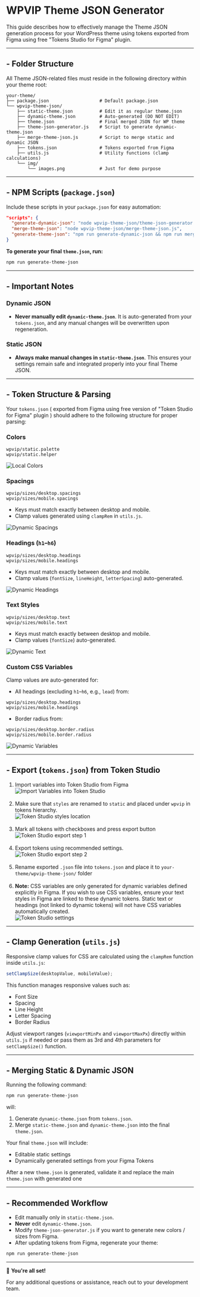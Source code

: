 # WPVIP Theme JSON Generator

This guide describes how to effectively manage the Theme JSON generation process for your WordPress theme using tokens exported from Figma using free "Tokens Studio for Figma" plugin.

---

## - Folder Structure

All Theme JSON-related files must reside in the following directory within your theme root:

```
your-theme/
├── package.json                   # Default package.json
└── wpvip-theme-json/
    ├── static-theme.json          # Edit it as regular theme.json
    ├── dynamic-theme.json         # Auto-generated (DO NOT EDIT)
    ├── theme.json                 # Final merged JSON for WP theme
    ├── theme-json-generator.js    # Script to generate dynamic-theme.json
    ├── merge-theme-json.js        # Script to merge static and dynamic JSON
    ├── tokens.json                # Tokens exported from Figma
    ├── utils.js                   # Utility functions (clamp calculations)
    └── img/
        └── images.png             # Just for demo purpose
```

---

## - NPM Scripts (`package.json`)

Include these scripts in your `package.json` for easy automation:

```json
"scripts": {
  "generate-dynamic-json": "node wpvip-theme-json/theme-json-generator.js",
  "merge-theme-json": "node wpvip-theme-json/merge-theme-json.js",
  "generate-theme-json": "npm run generate-dynamic-json && npm run merge-theme-json"
}
```

**To generate your final `theme.json`, run:**

```bash
npm run generate-theme-json
```

---

## - Important Notes

### Dynamic JSON
- **Never manually edit `dynamic-theme.json`**. It is auto-generated from your `tokens.json`, and any manual changes will be overwritten upon regeneration.

### Static JSON
- **Always make manual changes in `static-theme.json`**. This ensures your settings remain safe and integrated properly into your final Theme JSON.

---

## - Token Structure & Parsing

Your `tokens.json` ( exported from Figma using free version of "Token Studio for Figma" plugin ) should adhere to the following structure for proper parsing:

### Colors
```
wpvip/static.palette
wpvip/static.helper
```
![Local Colors](img/local-colors.png)

### Spacings
```
wpvip/sizes/desktop.spacings
wpvip/sizes/mobile.spacings
```
- Keys must match exactly between desktop and mobile.
- Clamp values generated using `clampRem` in `utils.js`.

![Dynamic Spacings](img/dynamic-spacings.png)

### Headings (`h1`–`h6`)
```
wpvip/sizes/desktop.headings
wpvip/sizes/mobile.headings
```
- Keys must match exactly between desktop and mobile.
- Clamp values (`fontSize`, `lineHeight`, `letterSpacing`) auto-generated.

![Dynamic Headings](img/dynamic-spacings.png)

### Text Styles
```
wpvip/sizes/desktop.text
wpvip/sizes/mobile.text
```
- Keys must match exactly between desktop and mobile.
- Clamp values (`fontSize`) auto-generated.

![Dynamic Text](img/dynamic-text.png)

### Custom CSS Variables

Clamp values are auto-generated for:
- All headings (excluding `h1`–`h6`, e.g., `lead`) from:
```
wpvip/sizes/desktop.headings
wpvip/sizes/mobile.headings
```
- Border radius from:
```
wpvip/sizes/desktop.border.radius
wpvip/sizes/mobile.border.radius
```
![Dynamic Variables](img/dynamic-borders.png)

---

## - Export (`tokens.json`) from Token Studio

1. Import variables into Token Studio from Figma <br>
![Import Variables into Token Studio](img/token-studio-import-variables.png)<br><br>
2. Make sure that `styles` are renamed to `static` and placed under `wpvip` in tokens hierarchy. <br>
![Token Studio styles location](img/token-studio-styles-location.png) <br><br>
3. Mark all tokens with checkboxes and press export button <br>
![Token Studio export step 1](img/token-studio-export-1.png)<br><br>
4. Export tokens using recommended settings. <br>
![Token Studio export step 2](img/token-studio-export-2.png)<br><br>
5. Rename exported `.json` file into `tokens.json` and place it to `your-theme/wpvip-theme-json/` folder <br><br>
6. **Note:** CSS variables are only generated for dynamic variables defined explicitly in Figma. If you wish to use CSS variables, ensure your text styles in Figma are linked to these dynamic tokens. Static text or headings (not linked to dynamic tokens) will not have CSS variables automatically created.<br>
![Token Studio settings](img/token-studio-settings.png)

___

## - Clamp Generation (`utils.js`)

Responsive clamp values for CSS are calculated using the `clampRem` function inside `utils.js`:

```javascript
setClampSize(desktopValue, mobileValue);
```

This function manages responsive values such as:
- Font Size
- Spacing
- Line Height
- Letter Spacing
- Border Radius

Adjust viewport ranges (`viewportMinPx` and `viewportMaxPx`) directly within `utils.js` if needed or pass them as 3rd and 4th parameters for `setClampSize()` function.

---

## - Merging Static & Dynamic JSON

Running the following command:

```bash
npm run generate-theme-json
```

will:

1. Generate `dynamic-theme.json` from `tokens.json`.
2. Merge `static-theme.json` and `dynamic-theme.json` into the final `theme.json`.

Your final `theme.json` will include:
- Editable static settings
- Dynamically generated settings from your Figma Tokens

After a new `theme.json` is generated, validate it and replace the main `theme.json` with generated one

---

## - Recommended Workflow

- Edit manually only in `static-theme.json`.
- **Never** edit `dynamic-theme.json`.
- Modify `theme-json-generator.js` if you want to generate new colors / sizes from Figma.
- After updating tokens from Figma, regenerate your theme:

```bash
npm run generate-theme-json
```

---

🎉 **You're all set!**

For any additional questions or assistance, reach out to your development team.
